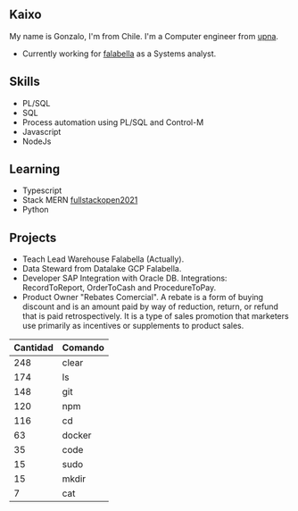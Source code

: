## Kaixo

My name is Gonzalo, I'm from Chile. I'm a Computer engineer from [upna](https://www.unavarra.es).

* Currently working for [falabella](https://www.falabella.com/) as a Systems analyst.

## Skills

* PL/SQL
* SQL
* Process automation using PL/SQL and Control-M
* Javascript
* NodeJs

## Learning

* Typescript
* Stack MERN [fullstackopen2021](https://fullstackopen.com/en/)
* Python

## Projects

* Teach Lead Warehouse Falabella (Actually).
* Data Steward from Datalake GCP Falabella.
* Developer SAP Integration with Oracle DB. Integrations: RecordToReport, OrderToCash and ProcedureToPay.
* Product Owner "Rebates Comercial". A rebate is a form of buying discount and is an amount paid by way of reduction, return, or refund that is paid retrospectively. It is a type of sales promotion that marketers use primarily as incentives or supplements to product sales.

| Cantidad | Comando|
|----------|--------|
| 248 | clear |
| 174 | ls |
| 148 | git |
| 120 | npm |
| 116 | cd |
| 63 | docker |
| 35 | code |
| 15 | sudo |
| 15 | mkdir |
| 7 | cat |
